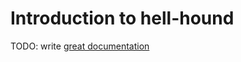 # Introduction to hell-hound

TODO: write [great documentation](http://jacobian.org/writing/what-to-write/)
